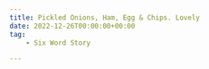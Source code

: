 ```yaml
---
title: Pickled Onions, Ham, Egg & Chips. Lovely
date: 2022-12-26T00:00:00+00:00
tag: 
    - Six Word Story

---
```

